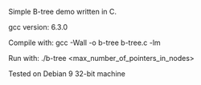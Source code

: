 Simple B-tree demo written in C.

gcc version: 6.3.0

Compile with: gcc -Wall -o b-tree b-tree.c -lm

Run with: ./b-tree <max_number_of_pointers_in_nodes>

Tested on Debian 9 32-bit machine
